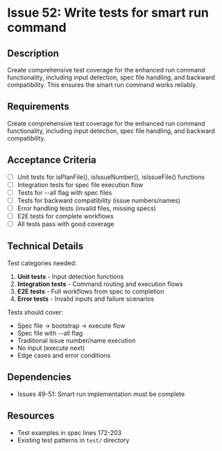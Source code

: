 # Issue 52: Write tests for smart run command

## Description
Create comprehensive test coverage for the enhanced run command functionality, including input detection, spec file handling, and backward compatibility. This ensures the smart run command works reliably.

## Requirements
Create comprehensive test coverage for the enhanced run command functionality, including input detection, spec file handling, and backward compatibility.

## Acceptance Criteria
- [ ] Unit tests for isPlanFile(), isIssueNumber(), isIssueFile() functions
- [ ] Integration tests for spec file execution flow
- [ ] Tests for --all flag with spec files
- [ ] Tests for backward compatibility (issue numbers/names)
- [ ] Error handling tests (invalid files, missing specs)
- [ ] E2E tests for complete workflows
- [ ] All tests pass with good coverage

## Technical Details
Test categories needed:
1. **Unit tests** - Input detection functions
2. **Integration tests** - Command routing and execution flows
3. **E2E tests** - Full workflows from spec to completion
4. **Error tests** - Invalid inputs and failure scenarios

Tests should cover:
- Spec file → bootstrap → execute flow
- Spec file with --all flag
- Traditional issue number/name execution
- No input (execute next)
- Edge cases and error conditions

## Dependencies
- Issues 49-51: Smart run implementation must be complete

## Resources
- Test examples in spec lines 172-203
- Existing test patterns in `test/` directory
